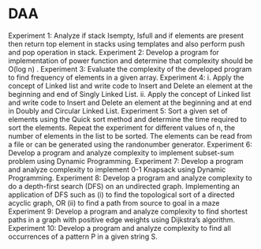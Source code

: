 # DAA
Experiment 1: Analyze if stack Isempty, Isfull and if elements are present then return top element in stacks using templates and also perform push and pop operation in stack.
Experiment 2: Develop a  program for implementation of power function and determine that complexity should be O(log n) .
Experiment 3: Evaluate the complexity of the developed program to find frequency of elements in a given array.
Experiment 4: 
       i.	Apply the concept of Linked list and write code to Insert and Delete an element at the beginning and end of  Singly Linked List. 
       ii.	Apply the concept of Linked list and write code to Insert and Delete an element at the beginning and at end in Doubly and Circular Linked List.
Experiment 5: Sort a given set of elements using the Quick sort method and determine the    time required to sort the elements. Repeat the experiment for different values of n, the number of elements in the list to be sorted. The elements can be  read from a file or can be generated using the randonumber generator.
Experiment 6: Develop  a  program and analyze complexity to  implement subset-sum problem using Dynamic Programming.
Experiment 7: Develop  a  program and analyze complexity  to implement 0-1 Knapsack using Dynamic Programming.
Experiment 8: Develop  a  program and analyze complexity  to do a depth-first search (DFS) on an undirected graph. Implementing an application of DFS such as (i) to find the topological sort of a directed acyclic graph, OR (ii) to find a path from source to goal in a maze
Experiment 9: Develop  a  program and analyze complexity  to find shortest paths in a graph with positive edge weights using Dijkstra’s algorithm.
Experiment 10: Develop  a  program and analyze complexity  to find all occurrences of a pattern P in a given string S.

